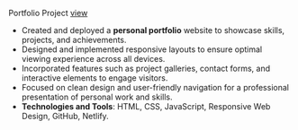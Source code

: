 Portfolio Project [view](https://vamshiportfolio1.netlify.app/)
- Created and deployed a **personal portfolio** website to showcase skills, projects, and achievements.
- Designed and implemented responsive layouts to ensure optimal viewing experience across all devices.
- Incorporated features such as project galleries, contact forms, and interactive elements to engage visitors.
- Focused on clean design and user-friendly navigation for a professional presentation of personal work and skills.
- **Technologies and Tools**: HTML, CSS, JavaScript, Responsive Web Design, GitHub, Netlify.
